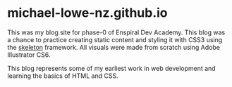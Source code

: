 # michael-lowe-nz.github.io

This was my blog site for phase-0 of Enspiral Dev Academy. This blog was a chance to practice creating static content and styling it with CSS3 using the <a href="getskeleton.com">skeleton</a> framework. All visuals were made from scratch using Adobe Illustrator CS6.

This blog represents some of my earliest work in web development and learning the basics of HTML and CSS.

